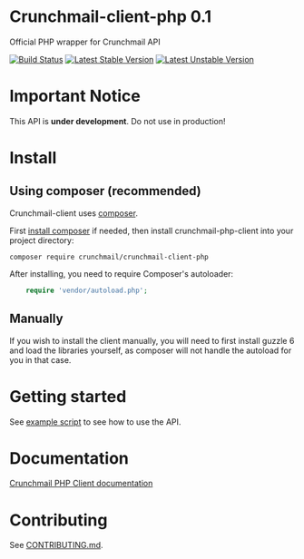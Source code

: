 
# Crunchmail-client-php 0.1

Official PHP wrapper for Crunchmail API

[![Build Status](https://travis-ci.org/crunchmail/crunchmail-client-php.svg?branch=master)](https://travis-ci.org/crunchmail/crunchmail-client-php)
[![Latest Stable Version](https://poser.pugx.org/crunchmail/crunchmail-client-php/v/stable)](https://packagist.org/packages/crunchmail/crunchmail-client-php) 
[![Latest Unstable Version](https://poser.pugx.org/crunchmail/crunchmail-client-php/v/unstable)](https://packagist.org/packages/crunchmail/crunchmail-client-php) 


# Important Notice

This API is **under development**. Do not use in production!


# Install

## Using composer (recommended)

Crunchmail-client uses [composer](https://getcomposer.org/).

First [install composer](https://getcomposer.org/doc/00-intro.md) if needed,
then install crunchmail-php-client into your project directory:

    composer require crunchmail/crunchmail-client-php

After installing, you need to require Composer's autoloader:

```php
    require 'vendor/autoload.php';
```

## Manually

If you wish to install the client manually, you will need to first install
guzzle 6 and load the libraries yourself, as composer will not handle the
autoload for you in that case.


# Getting started

See [example script](./examples/index.php) to see how to use the API.


# Documentation

[Crunchmail PHP Client documentation](http://crunchmail-api-php-client.readthedocs.org/en/latest/)


# Contributing

See [CONTRIBUTING.md](./CONTRIBUTING.md).
